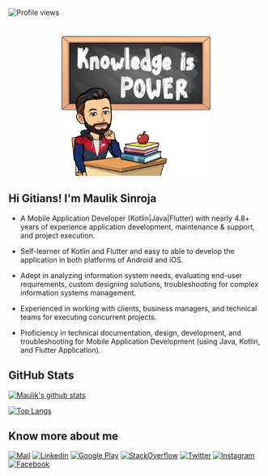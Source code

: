 ![Profile views](https://gpvc.arturio.dev/MakSinroja)

<p align="center">
    <img src="./assets/knowledge_is_power_image.png" height="300" />
</p>

## Hi Gitians! I'm Maulik Sinroja

* A Mobile Application Developer (Kotlin|Java|Flutter) with nearly 4.8+ years of experience application development, maintenance & support, and project execution.

* Self-learner of Kotlin and Flutter and easy to able to develop the application in both platforms of Android and iOS.

* Adept in analyzing information system needs, evaluating end-user requirements, custom designing solutions, troubleshooting for complex information systems management.

* Experienced in working with clients, business managers, and technical teams for executing concurrent projects.

* Proficiency in technical documentation, design, development, and troubleshooting for Mobile Application Development (using Java, Kotlin, and Flutter Application).

## GitHub Stats

[![Maulik's github stats](https://github-readme-stats.vercel.app/api?username=maksinroja&theme=merko&count_private=true&show_icons=true&include_all_commits=true&hide_border=true)](https://github.com/maksinroja/)


[![Top Langs](https://github-readme-stats.vercel.app/api/top-langs/?username=MakSinroja&layout=compact&theme=merko&hide_border=true)](https://github.com/MakSinroja/github-readme-stats)

## Know more about me

[![Mail](https://img.shields.io/badge/-Say%20Hello!-black?style=for-the-badge&logo=gmail)](mailto:maulik.sinroja@gmail.com) [![Linkedin](https://img.shields.io/badge/-maulik%20sinroja-black?style=for-the-badge&logo=Linkedin)](https://www.linkedin.com/in/mauliksinroja/) [![Google Play](https://img.shields.io/badge/-Developers%20Guru-black?style=for-the-badge&logo=google-play)](https://play.google.com/store/apps/developer?id=Developers+Guru) [![StackOverflow](https://img.shields.io/badge/-maulik%20gajjar-black?style=for-the-badge&logo=stackoverflow)](https://stackoverflow.com/story/maulikgajjar) [![Twitter](https://img.shields.io/badge/-maulik%20sinroja-black?style=for-the-badge&logo=twitter)](https://twitter.com/mauliksinroja) [![Instagram](https://img.shields.io/badge/-maulik%20gajjar-black?style=for-the-badge&logo=instagram)](https://www.instagram.com/makgajjar/) [![Facebook](https://img.shields.io/badge/-maulik%20gajjar-black?style=for-the-badge&logo=facebook)](https://www.facebook.com/MakGajjar/)
